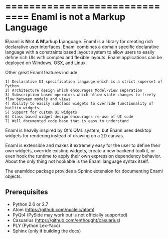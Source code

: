 ==============================
Enaml is not a Markup Language
==============================
**E**\naml is **N**\ot **A** **M**\arkup **L**\anguage. Enaml is a library for
creating rich declarative user interfaces. Enaml combines a domain specific
declarative language with a constraints based layout system to allow users to
easily define rich UIs with complex and flexible layouts. Enaml applications
can be deployed on Windows, OSX, and Linux.

Other great Enaml features include

    1) Declarative UI specification langauge which is a strict superset of Python
    2) Architecture design which encourages Model-View separation
    3) Subscription based operators which allow state changes to freely flow between models and views
    4) Ability to easily subclass widgets to override functionality of builtin widgets
    5) Support for custom UI widgets
    6) Class based widget design encourages re-use of UI code
    7) Well documented code base that is easy to understand

Enaml is heavily inspired by Qt's QML system, but Enaml uses desktop widgets
for rendering instead of drawing on a 2D canvas.

Enaml is extensible and makes it extremely easy for the user to define
their own widgets, override existing widgets, create a new backend toolkit,
or even hook the runtime to apply their own expression dependency behavior.
About the only thing not hookable is the Enaml language syntax itself.

The enamldoc package provides a Sphinx extension for documenting Enaml objects.

Prerequisites
-------------
* Python 2.6 or 2.7
* Atom (https://github.com/nucleic/atom)
* PyQt4 (PySide may work but is not officially supported)
* Casuarius (https://github.com/enthought/casuarius)
* PLY (Python Lex-Yacc)
* Sphinx (only if building the docs)

